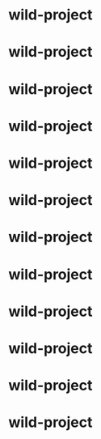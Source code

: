 # wild-project
# wild-project
# wild-project
# wild-project
# wild-project
# wild-project
# wild-project
# wild-project
# wild-project
# wild-project
# wild-project
# wild-project
